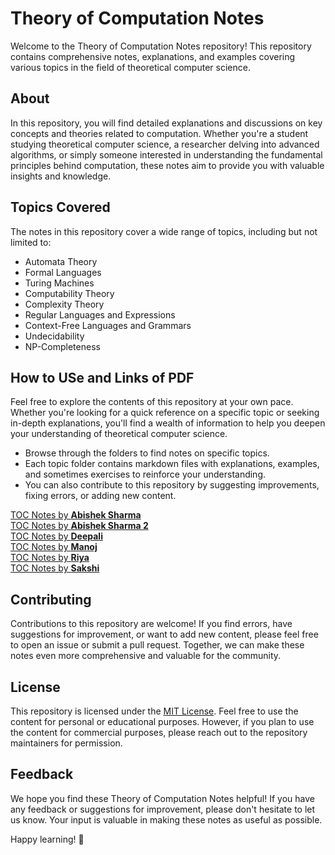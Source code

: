 # Theory of Computation Notes

Welcome to the Theory of Computation Notes repository! This repository contains comprehensive notes, explanations, and examples covering various topics in the field of theoretical computer science.

## About

In this repository, you will find detailed explanations and discussions on key concepts and theories related to computation. Whether you're a student studying theoretical computer science, a researcher delving into advanced algorithms, or simply someone interested in understanding the fundamental principles behind computation, these notes aim to provide you with valuable insights and knowledge.

## Topics Covered

The notes in this repository cover a wide range of topics, including but not limited to:

- Automata Theory
- Formal Languages
- Turing Machines
- Computability Theory
- Complexity Theory
- Regular Languages and Expressions
- Context-Free Languages and Grammars
- Undecidability
- NP-Completeness

## How to USe and Links of PDF

Feel free to explore the contents of this repository at your own pace. Whether you're looking for a quick reference on a specific topic or seeking in-depth explanations, you'll find a wealth of information to help you deepen your understanding of theoretical computer science.

- Browse through the folders to find notes on specific topics.
- Each topic folder contains markdown files with explanations, examples, and sometimes exercises to reinforce your understanding.
- You can also contribute to this repository by suggesting improvements, fixing errors, or adding new content.

<a href="https://github.com/NK2552003/Theory-of-Computation-Notes-/blob/main/TOC%20Notes.pdf" target="_blank">TOC Notes by <b>Abishek Sharma</b></a><br>
<a href="https://github.com/NK2552003/Theory-of-Computation-Notes-/blob/main/Theory%20of%20Computation%20Handwritten%20Notes%20by%20Abhishek%20Sharma.pdf" target="_blank">TOC Notes by <b>Abishek Sharma 2</b></a><br>
<a href="https://github.com/NK2552003/Theory-of-Computation-Notes-/blob/main/Theory%20of%20Computation%20Handwritten%20Notes%20by%20Deepali.pdf" target="_blank">TOC Notes by <b>Deepali </b></a><br>
<a href="https://github.com/NK2552003/Theory-of-Computation-Notes-/blob/main/Theory%20of%20Computation%20Handwritten%20Notes%20by%20Manoj.pdf" target="_blank">TOC Notes by <b>Manoj</b></a><br>
<a href="https://github.com/NK2552003/Theory-of-Computation-Notes-/blob/main/Theory%20of%20Computation%20Handwritten%20Notes%20by%20Riya.pdf" target="_blank">TOC Notes by <b>Riya</b></a><br>
<a href="https://github.com/NK2552003/Theory-of-Computation-Notes-/blob/main/Theory%20of%20Computation%20Handwritten%20Notes%20by%20Shakshi.pdf" target="_blank">TOC Notes by <b>Sakshi</b></a><br>



## Contributing

Contributions to this repository are welcome! If you find errors, have suggestions for improvement, or want to add new content, please feel free to open an issue or submit a pull request. Together, we can make these notes even more comprehensive and valuable for the community.

## License

This repository is licensed under the [MIT License](LICENSE). Feel free to use the content for personal or educational purposes. However, if you plan to use the content for commercial purposes, please reach out to the repository maintainers for permission.

## Feedback

We hope you find these Theory of Computation Notes helpful! If you have any feedback or suggestions for improvement, please don't hesitate to let us know. Your input is valuable in making these notes as useful as possible.

Happy learning! 🚀
